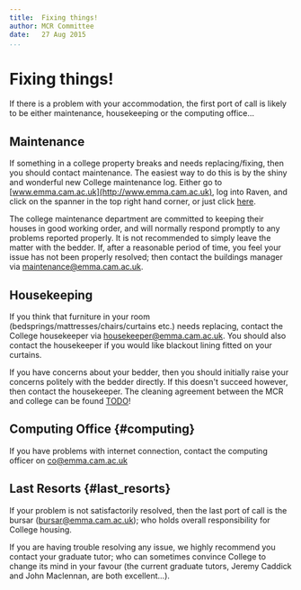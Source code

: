 ```yaml
---
title:  Fixing things!  
author: MCR Committee  
date:   27 Aug 2015  
...
```


# Fixing things!

If there is a problem with your accommodation, the first port of call is
likely to be either maintenance, housekeeping or the computing office…

## Maintenance

If something in a college property breaks and needs replacing/fixing,
then you should contact maintenance. The easiest way to do this is by
the shiny and wonderful new College maintenance log. Either go to
[www.emma.cam.ac.uk](http://www.emma.cam.ac.uk), log into Raven, and
click on the spanner in the top right hand corner, or just click
[here](https://www.emma.cam.ac.uk/apps/maintenance/).

The college maintenance department are committed to keeping their houses
in good working order, and will normally respond promptly to any
problems reported properly. It is not recommended to simply leave the
matter with the bedder. If, after a reasonable period of time, you feel
your issue has not been properly resolved; then contact the buildings
manager via <maintenance@emma.cam.ac.uk>.

## Housekeeping

If you think that furniture in your room
(bedsprings/mattresses/chairs/curtains etc.) needs replacing, contact
the College housekeeper via <housekeeper@emma.cam.ac.uk>. You should
also contact the housekeeper if you would like blackout lining fitted on
your curtains.

If you have concerns about your bedder, then you should initially raise
your concerns politely with the bedder directly. If this doesn't succeed
however, then contact the housekeeper. The cleaning agreement between
the MCR and college can be found
[TODO](uploads/other_important_documents/cleaning_policy.pdf)!

## Computing Office {#computing}

If you have problems with internet connection, contact the computing
officer on <co@emma.cam.ac.uk>

## Last Resorts {#last_resorts}

If your problem is not satisfactorily resolved, then the last port of
call is the bursar (<bursar@emma.cam.ac.uk>); who holds overall
responsibility for College housing.

If you are having trouble resolving any issue, we highly recommend you
contact your graduate tutor; who can sometimes convince College to
change its mind in your favour (the current graduate tutors, Jeremy
Caddick and John Maclennan, are both excellent…).

